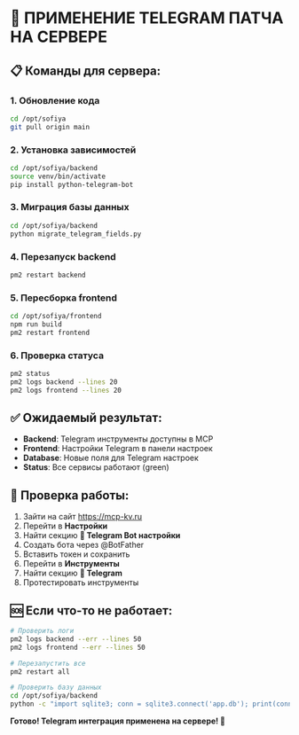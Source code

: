 # 🚀 ПРИМЕНЕНИЕ TELEGRAM ПАТЧА НА СЕРВЕРЕ

## 📋 Команды для сервера:

### 1. Обновление кода
```bash
cd /opt/sofiya
git pull origin main
```

### 2. Установка зависимостей
```bash
cd /opt/sofiya/backend
source venv/bin/activate
pip install python-telegram-bot
```

### 3. Миграция базы данных
```bash
cd /opt/sofiya/backend
python migrate_telegram_fields.py
```

### 4. Перезапуск backend
```bash
pm2 restart backend
```

### 5. Пересборка frontend
```bash
cd /opt/sofiya/frontend
npm run build
pm2 restart frontend
```

### 6. Проверка статуса
```bash
pm2 status
pm2 logs backend --lines 20
pm2 logs frontend --lines 20
```

## ✅ Ожидаемый результат:

- **Backend**: Telegram инструменты доступны в MCP
- **Frontend**: Настройки Telegram в панели настроек
- **Database**: Новые поля для Telegram настроек
- **Status**: Все сервисы работают (green)

## 🔧 Проверка работы:

1. Зайти на сайт https://mcp-kv.ru
2. Перейти в **Настройки**
3. Найти секцию **🤖 Telegram Bot настройки**
4. Создать бота через @BotFather
5. Вставить токен и сохранить
6. Перейти в **Инструменты**
7. Найти секцию **🤖 Telegram**
8. Протестировать инструменты

## 🆘 Если что-то не работает:

```bash
# Проверить логи
pm2 logs backend --err --lines 50
pm2 logs frontend --err --lines 50

# Перезапустить все
pm2 restart all

# Проверить базу данных
cd /opt/sofiya/backend
python -c "import sqlite3; conn = sqlite3.connect('app.db'); print(conn.execute('PRAGMA table_info(user_settings)').fetchall())"
```

**Готово! Telegram интеграция применена на сервере! 🎉**
